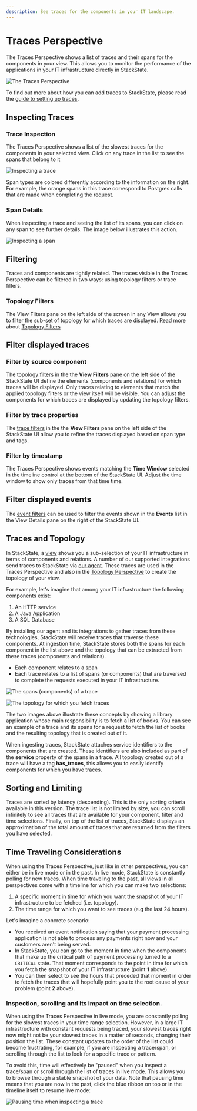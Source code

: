 ```yaml
---
description: See traces for the components in your IT landscape.
---
```


# Traces Perspective

The Traces Perspective shows a list of traces and their spans for the components in your view. This allows you to monitor the performance of the applications in your IT infrastructure directly in StackState.

![The Traces Perspective](../../.gitbook/assets/v42_traces-perspective.png)

To find out more about how you can add traces to StackState, please read the [guide to setting up traces](../../configure/traces/how_to_setup_traces.md).

## Inspecting Traces

### Trace Inspection

The Traces Perspective shows a list of the slowest traces for the components in your selected view. Click on any trace in the list to see the spans that belong to it

![Inspecting a trace](../../.gitbook/assets/v42_trace-inspection.png)

Span types are colored differently according to the information on the right. For example, the orange spans in this trace correspond to Postgres calls that are made when completing the request.

### Span Details

When inspecting a trace and seeing the list of its spans, you can click on any span to see further details. The image below illustrates this action.

![Inspecting a span](../../.gitbook/assets/v42_span-details.png)

## Filtering

Traces and components are tightly related. The traces visible in the Traces Perspective can be filtered in two ways: using topology filters or trace filters.

### Topology Filters

The View Filters pane on the left side of the screen in any View allows you to filter the sub-set of topology for which traces are displayed. Read more about [Topology Filters](/use/view_filters.md#filter-topology)

## Filter displayed traces

### Filter by source component

The [topology filters](/use/view_filters.md#filter-topology) in the the **View Filters** pane on the left side of the StackState UI define the elements \(components and relations\) for which traces will be displayed. Only traces relating to elements that match the applied topology filters or the view itself will be visible. You can adjust the components for which traces are displayed by updating the topology filters.

### Filter by trace properties

The [trace filters](/use/view_filters.md#filter-traces) in the the **View Filters** pane on the left side of the StackState UI allow you to refine the traces displayed based on span type and tags.

### Filter by timestamp 

The Traces Perspective shows events matching the **Time Window** selected in the timeline control at the bottom of the StackState UI. Adjust the time window to show only traces from that time time.

## Filter displayed events

The [event filters](filters.md#filter-events) can be used to filter the events shown in the **Events** list in the View Details pane on the right of the StackState UI.

## Traces and Topology

In StackState, a [view](/use/views.md) shows you a sub-selection of your IT infrastructure in terms of components and relations. A number of our supported integrations send traces to StackState via [our agent](../../configure/traces/how_to_setup_traces.md). These traces are used in the Traces Perspective and also in the [Topology Perspective](topology-perspective.md) to create the topology of your view.

For example, let's imagine that among your IT infrastructure the following components exist:

1. An HTTP service
2. A Java Application
3. A SQL Database

By installing our agent and its integrations to gather traces from these technologies, StackState will receive traces that traverse these components. At ingestion time, StackState stores both the spans for each component in the list above and the topology that can be extracted from these traces \(components and relations\).

* Each component relates to a span
* Each trace relates to a list of spans \(or components\) that are traversed to complete the requests executed in your IT infrastructure.

![The spans \(components\) of a trace](../../.gitbook/assets/v42_trace-inspection.png)

![The topology for which you fetch traces](../../.gitbook/assets/topology-traces.png)

The two images above illustrate these concepts by showing a library application whose main responsibility is to fetch a list of books. You can see an example of a trace and its spans for a request to fetch the list of books and the resulting topology that is created out of it.

When ingesting traces, StackState attaches service identifiers to the components that are created. These identifiers are also included as part of the **service** property of the spans in a trace. All topology created out of a trace will have a tag **has\_traces**, this allows you to easily identify components for which you have traces.

## Sorting and Limiting

Traces are sorted by latency \(descending\). This is the only sorting criteria available in this version. The trace list is not limited by size, you can scroll infinitely to see all traces that are available for your component, filter and time selections. Finally, on top of the list of traces, StackState displays an approximation of the total amount of traces that are returned from the filters you have selected.

## Time Traveling Considerations

When using the Traces Perspective, just like in other perspectives, you can either be in live mode or in the past. In live mode, StackState is constantly polling for new traces. When time traveling to the past, all views in all perspectives come with a timeline for which you can make two selections:

1. A specific moment in time for which you want the snapshot of your IT infrastructure to be fetched \(i.e. topology\).
2. The time range for which you want to see traces \(e.g the last 24 hours\).

Let's imagine a concrete scenario:

* You received an event notification saying that your payment processing application is not able to process any payments right now and your customers aren't being served.
* In StackState, you can go to the moment in time when the components that make up the critical path of payment processing turned to a `CRITICAL` state. That moment corresponds to the point in time for which you fetch the snapshot of your IT infrastructure \(point **1** above\).
* You can then select to see the hours that preceded that moment in order to fetch the traces that will hopefully point you to the root cause of your problem \(point **2** above\).

### Inspection, scrolling and its impact on time selection.

When using the Traces Perspective in live mode, you are constantly polling for the slowest traces in your time range selection. However, in a large IT infrastructure with constant requests being traced, your slowest traces right now might not be your slowest traces in a matter of seconds, changing their position the list. These constant updates to the order of the list could become frustrating, for example, if you are inspecting a trace/span, or scrolling through the list to look for a specific trace or pattern.

To avoid this, time will effectively be "paused" when you inspect a trace/span or scroll through the list of traces in live mode. This allows you to browse through a stable snapshot of your data. Note that pausing time means that you are now in the past, click the blue ribbon on top or in the timeline itself to resume live mode:

![Pausing time when inspecting a trace](../../.gitbook/assets/v42_trace-inspection.png)

